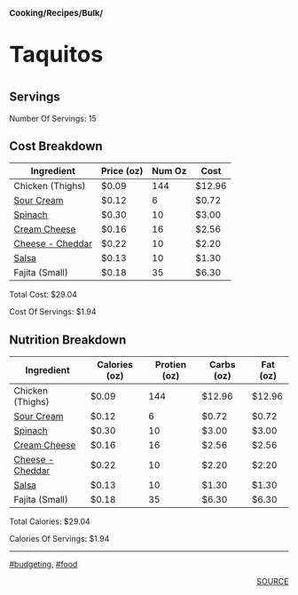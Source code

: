# <p style='font-size: 15px;'>Cooking/Recipes/Bulk/</p>
# <p style='font-size: 40px;'>Taquitos</p>

## Servings

Number Of Servings: 15

## Cost Breakdown

| Ingredient | Price (oz) | Num Oz | Cost |
| ------------ | ------------ | ------------ | ------------ |
| Chicken  (Thighs) | $0.09 | 144 | $12.96 |
| <a href='sour_cream.html'>Sour Cream</a> | $0.12 | 6 | $0.72 |
| <a href='spinach.html'>Spinach</a> | $0.30 | 10 | $3.00 |
| <a href='cream_cheese.html'>Cream Cheese</a> | $0.16 | 16 | $2.56 |
| <a href='cheese_-_cheddar.html'>Cheese - Cheddar</a> | $0.22 | 10 | $2.20 |
| <a href='salsa.html'>Salsa</a> | $0.13 | 10 | $1.30 |
| Fajita (Small) | $0.18 | 35 | $6.30 |

Total Cost: $29.04

Cost Of Servings: $1.94

## Nutrition Breakdown

| Ingredient | Calories (oz) | Protien (oz) | Carbs (oz) | Fat (oz) |
| ------------ | ------------ | ------------ | ------------ | ------------ |
| Chicken  (Thighs) | $0.09 | 144 | $12.96 | $12.96 |
| <a href='sour_cream.html'>Sour Cream</a> | $0.12 | 6 | $0.72 | $0.72 |
| <a href='spinach.html'>Spinach</a> | $0.30 | 10 | $3.00 | $3.00 |
| <a href='cream_cheese.html'>Cream Cheese</a> | $0.16 | 16 | $2.56 | $2.56 |
| <a href='cheese_-_cheddar.html'>Cheese - Cheddar</a> | $0.22 | 10 | $2.20 | $2.20 |
| <a href='salsa.html'>Salsa</a> | $0.13 | 10 | $1.30 | $1.30 |
| Fajita (Small) | $0.18 | 35 | $6.30 | $6.30 |

Total Calories: $29.04

Calories Of Servings: $1.94

<div style='page-break-after: always;'></div>
<div style='page-break-after: always;'></div>

<hr/>

<div style='page-break-after: always;'></div>
<div style='page-break-after: always;'></div>

<a href='tag-budgeting.html'>#budgeting</a>, <a href='tag-food.html'>#food</a>
<div style='page-break-after: always;'></div>

<div style='text-align: right'>
<a href='https://docs.google.com/spreadsheets/d/e/2PACX-1vSAyak9YlStJt0W2QiXNHVF8FODXyzkGh0HTz9XkhPPqGQ7IycIP1MG9gofJCHmb8c_vAcLKiqcYQXQ/pub?output=xlsx'>SOURCE</a>
</div>
